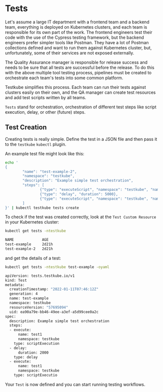 # Tests

Let's assume a large IT department with a frontend team and a backend team, everything is 
deployed on Kubernetes clusters, and each team is responsible for its own part of the work. The frontend engineers test their code with the use of the Cypress testing framework, but the backend engineers prefer simpler tools like Postman. They have a lot of Postman collections defined and want to run them against Kubernetes cluster, but, unfortunately, some of their services are not exposed externally.

The Quality Assurance manager is responsible for release success and needs to be sure that all tests are successful before the release. To do this with the above multiple tool testing process, pipelines must be created to orchestrate each team's tests into some common platform. 

Testkube simplifies this process. Each team can run their tests against clusters easily on their own, and the QA manager can create test resources and add test scripts written by all teams. 

`Tests` stand for orchestration, orchestration of different test steps like script execution, delay, or other (future) steps. 

## **Test Creation**

Creating tests is really simple. Define the test in a JSON file and then pass it to the `testkube` `kubectl` plugin.

An example test file might look like this:  

```sh
echo '
{
        "name": "test-example-2",
        "namespace": "testkube",
        "description": "Example simple test orchestration",
        "steps": [
                {"type": "executeScript", "namespace": "testkube", "name": "test1"},
                {"type": "delay", "duration": 5000},
                {"type": "executeScript", "namespace": "testkube", "name": "test1"}
        ]
}' | kubectl testkube tests create
```

To check if the test was created correctly, look at the `Test Custom Resource` in your Kubernetes cluster: 

```sh
kubectl get tests -ntestkube

NAME             AGE
test-example     2d21h
test-example-2   2d21h
```

and get the details of a test: 
```sh 
kubectl get tests -ntestkube test-example -oyaml

apiVersion: tests.testkube.io/v1
kind: Test
metadata:
  creationTimestamp: "2022-01-11T07:46:12Z"
  generation: 4
  name: test-example
  namespace: testkube
  resourceVersion: "57695094"
  uid: ea90a79e-bb46-49ee-a3ef-a5d99cee0a2c
spec:
  description: Example simple test orchestration
  steps:
  - execute:
      name: test1
      namespace: testkube
    type: scriptExecution
  - delay:
      duration: 2000
    type: delay
  - execute:
      name: test1
      namespace: testkube
    type: scriptExecutio
```

Your `Test` is now defined and you can start running testing workflows. 
